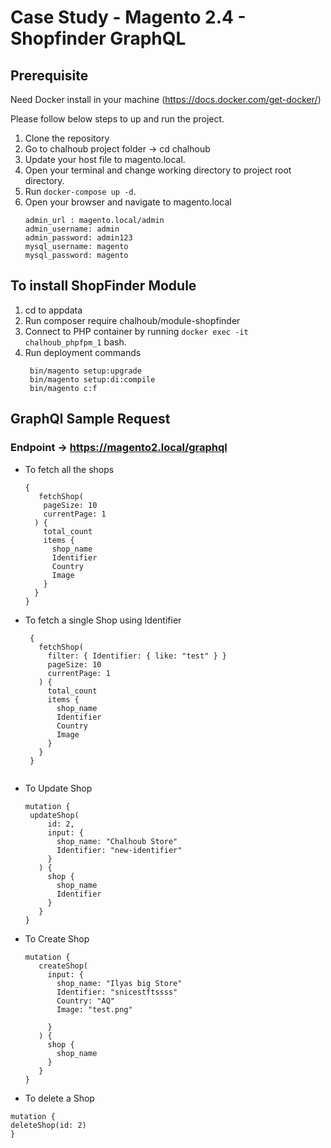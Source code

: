 # Case Study - Magento 2.4 - Shopfinder GraphQL

## Prerequisite
Need Docker install in your machine (https://docs.docker.com/get-docker/)

Please follow below steps to up and run the project.

1. Clone the repository
2. Go to chalhoub project folder -> cd chalhoub
3. Update your host file to magento.local.
4. Open your terminal and change working directory to project root directory.
5. Run `docker-compose up -d`.
6. Open your browser and navigate to magento.local
   ```
   admin_url : magento.local/admin
   admin_username: admin
   admin_password: admin123
   mysql_username: magento
   mysql_password: magento
   ```

## To install ShopFinder Module

1. cd to appdata
2. Run composer require chalhoub/module-shopfinder
3. Connect to PHP container by running `docker exec -it chalhoub_phpfpm_1` bash.
4. Run deployment commands
   ```
    bin/magento setup:upgrade
    bin/magento setup:di:compile
    bin/magento c:f
   ```
   
## GraphQl Sample Request 
  ### Endpoint -> https://magento2.local/graphql
  
 - To fetch all the shops
    ```
    {
       fetchShop(
        pageSize: 10
        currentPage: 1
      ) {
        total_count
        items {
          shop_name
          Identifier
          Country
          Image
        }
      }
    }
    ```

- To fetch a single Shop using Identifier
   ```
    {
      fetchShop(
        filter: { Identifier: { like: "test" } }
        pageSize: 10
        currentPage: 1
      ) {
        total_count
        items {
          shop_name
          Identifier
          Country
          Image
        }
      }
    }
    
    ```
 - To Update Shop
   ```
   mutation {
    updateShop(
        id: 2,  
        input: {
          shop_name: "Chalhoub Store"
          Identifier: "new-identifier"
        }
      ) {
        shop {
          shop_name
          Identifier
        }
      }
   }
   
   ``` 
 - To Create Shop
   ```
   mutation {
      createShop(
        input: {
          shop_name: "Ilyas big Store"
          Identifier: "snicestftssss"
          Country: "AQ"
          Image: "test.png"

        }
      ) {
        shop {
          shop_name
        }
      }
   }

   ``` 
 - To delete a Shop
  
  ```
  mutation {
  deleteShop(id: 2)
  } 
  ```  
   





   
